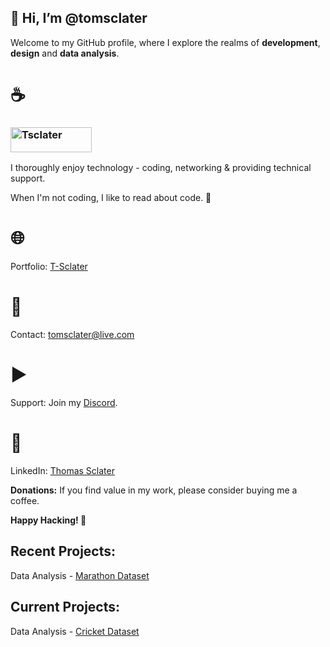 ## 👋 Hi, I’m @tomsclater
Welcome to my GitHub profile, where I explore the realms of **development**, **design** and **data analysis**.

# ☕
### <p><a href="https://www.buymeacoffee.com/tsclater" target="_blank"> <img  src="https://www.buymeacoffee.com/assets/img/guidelines/download-assets-sm-1.svg" height="40" width="130" alt="Tsclater" ></img></a></p>
I thoroughly enjoy technology - coding, networking & providing technical support.

When I'm not coding, I like to read about code. 📖

# 🌐 
Portfolio: [T-Sclater](https://t-sclater.vercel.app/)
# 📧
Contact: tomsclater@live.com 
# ▶ 
Support: Join my [Discord](https://discord.gg/J9kVfvAYeH). 
# 💼 
LinkedIn: [Thomas Sclater](https://linkedin.com/in/tomsclater/)

__Donations:__
If you find value in my work, please consider buying me a coffee.

**Happy Hacking! 🚀**

## Recent Projects: 

Data Analysis - [Marathon Dataset](https://github.com/tomsclater/marathon-dataset)

## Current Projects: 

Data Analysis - [Cricket Dataset](https://github.com/tomsclater/cricket-dataset)



